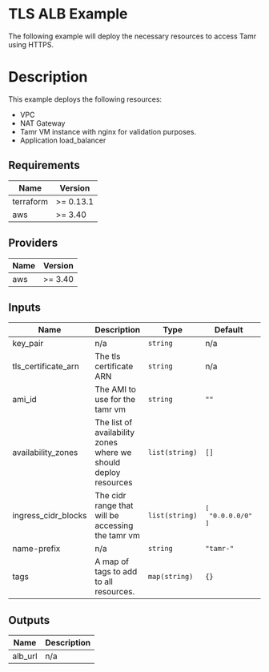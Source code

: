 # TLS ALB Example
The following example will deploy the necessary resources to access Tamr using HTTPS.

# Description
This example deploys the following resources:
- VPC
- NAT Gateway
- Tamr VM instance with nginx for validation purposes.
- Application load_balancer
<!-- BEGINNING OF PRE-COMMIT-TERRAFORM DOCS HOOK -->
## Requirements

| Name | Version |
|------|---------|
| terraform | >= 0.13.1 |
| aws | >= 3.40 |

## Providers

| Name | Version |
|------|---------|
| aws | >= 3.40 |

## Inputs

| Name | Description | Type | Default | Required |
|------|-------------|------|---------|:--------:|
| key\_pair | n/a | `string` | n/a | yes |
| tls\_certificate\_arn | The tls certificate ARN | `string` | n/a | yes |
| ami\_id | The AMI to use for the tamr vm | `string` | `""` | no |
| availability\_zones | The list of availability zones where we should deploy resources | `list(string)` | `[]` | no |
| ingress\_cidr\_blocks | The cidr range that will be accessing the tamr vm | `list(string)` | <pre>[<br>  "0.0.0.0/0"<br>]</pre> | no |
| name-prefix | n/a | `string` | `"tamr-"` | no |
| tags | A map of tags to add to all resources. | `map(string)` | `{}` | no |

## Outputs

| Name | Description |
|------|-------------|
| alb\_url | n/a |

<!-- END OF PRE-COMMIT-TERRAFORM DOCS HOOK -->
